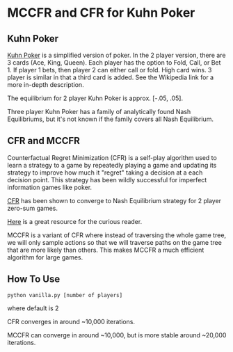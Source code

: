 # MCCFR and CFR for Kuhn Poker 

## Kuhn Poker 
[Kuhn Poker](https://en.wikipedia.org/wiki/Kuhn_poker) is a simplified version of poker. In the 2 player version, there are 3 cards (Ace, King, Queen). Each player has the option to Fold, Call, or Bet 1. If player 1 bets, then player 2 can either call or fold. High card wins.  3 player is similar in that a third card is added. See the Wikipedia link for a more in-depth description. 

The equilibrium for 2 player Kuhn Poker is approx. [-.05, .05].

Three player Kuhn Poker has a family of analytically found Nash Equilibriums, but it's not known if the family covers all Nash Equilibrium.

## CFR and MCCFR
Counterfactual Regret Minimization (CFR) is a self-play algorithm used to learn a strategy to a game by repeatedly playing a game and updating its strategy to improve how much it "regret" taking a decision at a each decision point. This strategy has been wildly successful for imperfect information games like poker. 

[CFR](https://www.quora.com/What-is-an-intuitive-explanation-of-counterfactual-regret-minimization) has been shown to converge to Nash Equilibrium strategy for 2 player zero-sum games. 

[Here](http://modelai.gettysburg.edu/2013/cfr/cfr.pdf) is a great resource for the curious reader.

MCCFR is a variant of CFR where instead of traversing the whole game tree, we will only sample actions so that we will traverse paths on the game tree that are more likely than others. This makes MCCFR a much efficient algorithm for large games.

## How To Use 
`python vanilla.py [number of players]` 

where default is 2

CFR converges in around ~10,000 iterations. 

MCCFR can converge in around ~10,000, but is more stable around ~20,000 iterations.

